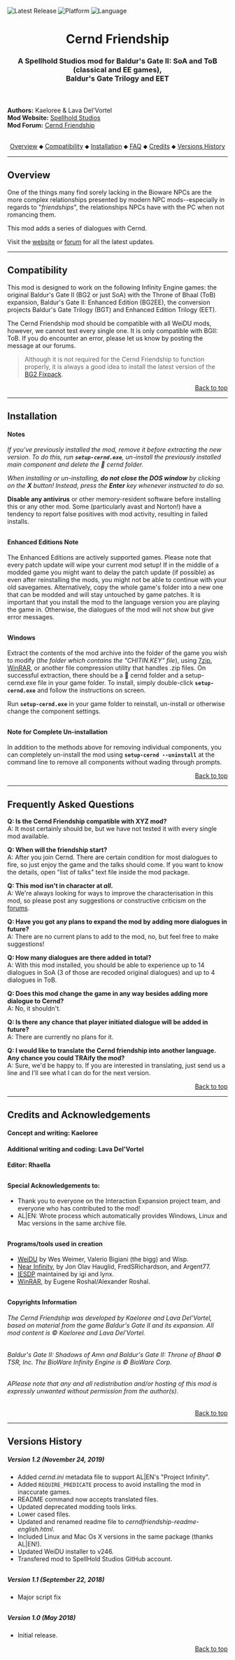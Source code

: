 ![Latest Release](https://img.shields.io/github/v/release/SpellholdStudios/CerndFriendship?include_prereleases&color=darkred)<a name="top" id="top">
![Platform](https://img.shields.io/static/v1?label=platform&message=windows%20%7C%20macos%20%7C%20linux&color=informational)
![Language](https://img.shields.io/static/v1?label=language&message=English&color=limegreen)

<div align="center"><h1></a>Cernd Friendship</h1>

<h3>A Spellhold Studios mod for Baldur's Gate II: SoA and ToB (classical and EE games),<br>
Baldur's Gate Trilogy and EET<h3>

</div><br />


**Authors:** Kaeloree & Lava Del'Vortel  
**Mod Website:** <a href="http://www.spellholdstudios.net/ie/npciep">Spellhold Studios</a>  
**Mod Forum:** <a href="http://www.shsforums.net/index.php?showforum=353">Cernd Friendship</a><br /><br />


<div align="center">
<a href="#intro">Overview</a> &#x2B25; <a href="#compat">Compatibility</a> &#x2B25; <a href="#installation">Installation</a> &#x2B25; <a href="#faq">FAQ</a> &#x2B25; <a href="#credits">Credits</a> &#x2B25; <a href="#versions">Versions History</a></br>
</div>


<hr>


## <a name="intro" id="intro"></a>Overview

One of the things many find sorely lacking in the Bioware NPCs are the more complex relationships presented by modern NPC mods--especially in regards to "*friendships*", the relationships NPCs have with the PC when not romancing them.

This mod adds a series of dialogues with Cernd.


Visit the <a href="http://www.spellholdstudios.net/ie/npciep">website</a> or <a href="http://www.shsforums.net/index.php?showforum=555">forum</a> for all the latest updates.


<hr>


## <a name="compat" id="compat"></a>Compatibility

This mod is designed to work on the following Infinity Engine games: the original Baldur's Gate II (BG2 or just SoA) with the Throne of Bhaal (ToB) expansion, Baldur's Gate II: Enhanced Edition (BG2EE), the conversion projects Baldur's Gate Trilogy (BGT) and Enhanced Edition Trilogy (EET).

The Cernd Friendship mod should be compatible with all WeiDU mods, however, we cannot test every single one. It is only compatible with BGII: ToB. If you do encounter an error, please let us know by posting the message at our forums.

>Although it is not required for the Cernd Friendship to function properly, it is always a good idea to install the latest version of the <a href="http://www.gibberlings3.net/bg2fixpack/">BG2 Fixpack</a>.
<div align="right"><a href="#top">Back to top</a></div>


<hr>


## <a name="installation" id="installation"></a>Installation

#### Notes

<em>If you've previously installed the mod, remove it before extracting the new version. To do this, run **`setup-cernd.exe`**, un-install the previously installed main component and delete the :file_folder: cernd folder.</em>

<em>When installing or un-installing, **do not close the DOS window** by clicking on the **X** button! Instead, press the **Enter** key whenever instructed to do so.</em>

**Disable any antivirus** or other memory-resident software before installing this or any other mod. Some (particularly avast and Norton!) have a tendency to report false positives with mod activity, resulting in failed installs.

## 

#### Enhanced Editions Note

The Enhanced Editions are actively supported games. Please note that every patch update will wipe your current mod setup! If in the middle of a modded game you might want to delay the patch update (if possible) as even after reinstalling the mods, you might not be able to continue with your old savegames. Alternatively, copy the whole game's folder into a new one that can be modded and will stay untouched by game patches. It is important that you install the mod to the language version you are playing the game in. Otherwise, the dialogues of the mod will not show but give error messages.

## 

#### Windows

Extract the contents of the mod archive into the folder of the game you wish to modify (*the folder which contains the "CHITIN.KEY" file*), using <a href="http://www.7-zip.org/download.html">7zip</a>, <a href="http://www.rarlab.com/download.htm">WinRAR</a>, or another file compression utility that handles .zip files. On successful extraction, there should be a :file_folder: cernd folder and a setup-cernd.exe file in your game folder. To install, simply double-click **`setup-cernd.exe`** and follow the instructions on screen.

Run **`setup-cernd.exe`** in your game folder to reinstall, un-install or otherwise change the component settings.

## 

#### Note for Complete Un-installation

In addition to the methods above for removing individual components, you can completely un-install the mod using **`setup-cernd --uninstall`** at the command line to remove all components without wading through prompts.</br>
<div align="right"><a href="#top">Back to top</a></div>


<hr>


## <a name="faq" id="faq"></a>Frequently Asked Questions

**Q: Is the Cernd Friendship compatible with XYZ mod?**  
A: It most certainly should be, but we have not tested it with every single mod available.

**Q: When will the friendship start?**  
A: After you join Cernd. There are certain condition for most dialogues to fire, so just enjoy the game and the talks should come. If you want to know the details, open "list of talks" text file inside the mod package.

**Q: This mod isn't in character at *all*.**  
A: We're always looking for ways to improve the characterisation in this mod, so please post any suggestions or constructive criticism on the <a href="http://www.shsforums.net">forums</a>.

**Q: Have you got any plans to expand the mod by adding more dialogues in future?**  
A: There are no current plans to add to the mod, no, but feel free to make suggestions!

**Q: How many dialogues are there added in total?**  
A: With this mod installed, you should be able to experience up to 14 dialogues in SoA (3 of those are recoded original dialogues) and up to 4 dialogues in ToB.

**Q: Does this mod change the game in any way besides adding more dialogue to Cernd?**  
A: No, it shouldn't.

**Q: Is there any chance that player initiated dialogue will be added in future?**  
A: There are currently no plans for it.

**Q: I would like to translate the Cernd friendship into another language. Any chance you could TRAify the mod?**  
A: Sure, we'd be happy to. If you are interested in translating, just send us a line and I'll see what I can do for the next version.
<div align="right"><a href="#top">Back to top</a></div>


<hr>


## <a name="credits" id="credits"></a>Credits and Acknowledgements

#### Concept and writing: Kaeloree
#### Additional writing and coding: Lava Del'Vortel
#### Editor: Rhaella

## 

#### Special Acknowledgements to:

- Thank you to everyone on the Interaction Expansion project team, and everyone who has contributed to the mod!
- AL|EN: Wrote process which automatically provides Windows, Linux and Mac versions in the same archive file.

## 

#### Programs/tools used in creation

- <a href="https://github.com/WeiDUorg/weidu/releases"><acronym title="Weimer Dialogue Utility">WeiDU</acronym></a> by Wes Weimer, Valerio Bigiani (the bigg) and Wisp.
- <a href="https://github.com/Argent77/NearInfinity/releases">Near Infinity</a>, by Jon Olav Hauglid, FredSRichardson, and Argent77.
- <a href="https://gibberlings3.github.io/iesdp/"><acronym title="Infinity Engine Structures Description Project">IESDP</acronym></a> maintained by igi and lynx.
- <a href="http://www.rarlab.com/">WinRAR</a>, by Eugene Roshal/Alexander Roshal.

## 

#### Copyrights Information

###### The Cernd Friendship was developed by Kaeloree and Lava Del'Vortel, based on material from the game Baldur's Gate II and its expansion. All mod content is &copy; Kaeloree and Lava Del'Vortel.
###### Baldur's Gate II: Shadows of Amn and Baldur's Gate II: Throne of Bhaal &copy; TSR, Inc. The BioWare Infinity Engine is &copy; BioWare Corp.
###### APlease note that any and all redistribution and/or hosting of this mod is expressly unwanted without permission from the author(s).</br>
<div align="right"><a href="#top">Back to top</a></div>


<hr>


## <a name="versions" id="versions"></a>Versions History

##### Version 1.2 (November 24, 2019)

- Added *cernd.ini* metadata file to support AL|EN's "Project Infinity".
- Added `REQUIRE_PREDICATE` process to avoid installing the mod in inaccurate games.
- README command now accepts translated files.
- Updated deprecated modding tools links.
- Lower cased files.
- Updated and renamed readme file to *cerndfriendship-readme-english.html*.
- Included Linux and Mac Os X versions in the same package (thanks AL|EN!).
- Updated WeiDU installer to v246.
- Transfered mod to SpellHold Studios GitHub account.

## 

##### Version 1.1 (September 22, 2018)

- Major script fix

## 

##### Version 1.0 (May 2018)

- Initial release.
<div align="right"><a href="#top">Back to top</a></div>
